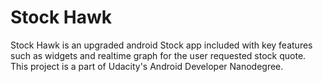 # Stock Hawk

Stock Hawk is an upgraded android Stock app included with key features such as widgets and realtime graph for the user requested stock quote. This project is a part of  Udacity's Android Developer Nanodegree. 

